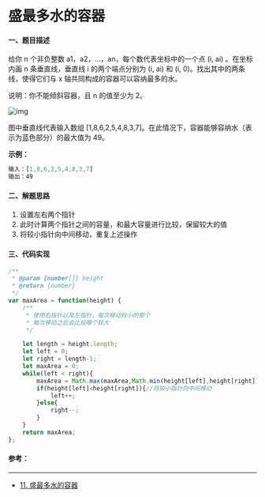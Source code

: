 # 盛最多水的容器

#### 一、题目描述

给你 n 个非负整数 a1，a2，...，an，每个数代表坐标中的一个点 (i, ai) 。在坐标内画 n 条垂直线，垂直线 i 的两个端点分别为 (i, ai) 和 (i, 0)。找出其中的两条线，使得它们与 x 轴共同构成的容器可以容纳最多的水。

说明：你不能倾斜容器，且 n 的值至少为 2。

 ![img](https://aliyun-lc-upload.oss-cn-hangzhou.aliyuncs.com/aliyun-lc-upload/uploads/2018/07/25/question_11.jpg) 

 图中垂直线代表输入数组 [1,8,6,2,5,4,8,3,7]。在此情况下，容器能够容纳水（表示为蓝色部分）的最大值为 49。 

**示例：**

```javascript
输入：[1,8,6,2,5,4,8,3,7]
输出：49
```



#### 二、解题思路

1. 设置左右两个指针
2. 此时计算两个指针之间的容量，和最大容量进行比较，保留较大的值
3. 将较小指针向中间移动，重复上述操作

#### 三、代码实现

```javascript
/**
 * @param {number[]} height
 * @return {number}
 */
var maxArea = function(height) {
    /**
     * 使用右指针以及左指针，每次移动较小的那个
     * 每次移动之后会比较哪个较大
     */

    let length = height.length;
    let left = 0;
    let right = length-1;
    let maxArea = 0;
    while(left < right){
        maxArea = Math.max(maxArea,Math.min(height[left],height[right])*(right-left));//计算最大容量
        if(height[left]<height[right]){//将较小指针向中间移动
            left++;
        }else{
            right--;
        }
    }
    return maxArea;
};
```



#### 参考：

***

* [11. 盛最多水的容器]( https://github.com/funnycoderstar/leetcode/issues/66)

